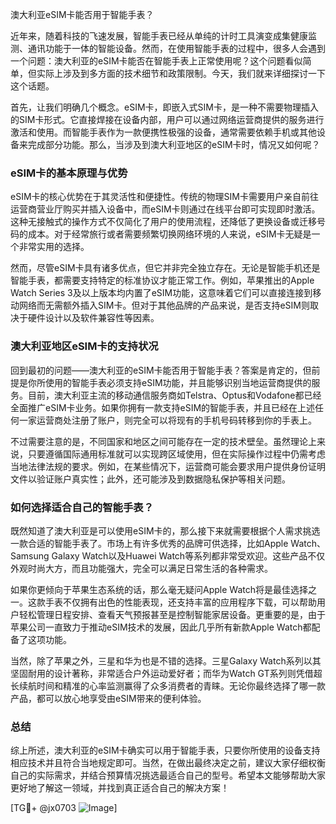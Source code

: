 澳大利亚eSIM卡能否用于智能手表？

近年来，随着科技的飞速发展，智能手表已经从单纯的计时工具演变成集健康监测、通讯功能于一体的智能设备。然而，在使用智能手表的过程中，很多人会遇到一个问题：澳大利亚的eSIM卡能否在智能手表上正常使用呢？这个问题看似简单，但实际上涉及到多方面的技术细节和政策限制。今天，我们就来详细探讨一下这个话题。

首先，让我们明确几个概念。eSIM卡，即嵌入式SIM卡，是一种不需要物理插入的SIM卡形式。它直接焊接在设备内部，用户可以通过网络运营商提供的服务进行激活和使用。而智能手表作为一款便携性极强的设备，通常需要依赖手机或其他设备来完成部分功能。那么，当涉及到澳大利亚地区的eSIM卡时，情况又如何呢？

### eSIM卡的基本原理与优势

eSIM卡的核心优势在于其灵活性和便捷性。传统的物理SIM卡需要用户亲自前往运营商营业厅购买并插入设备中，而eSIM卡则通过在线平台即可实现即时激活。这种无接触式的操作方式不仅简化了用户的使用流程，还降低了更换设备或迁移号码的成本。对于经常旅行或者需要频繁切换网络环境的人来说，eSIM卡无疑是一个非常实用的选择。

然而，尽管eSIM卡具有诸多优点，但它并非完全独立存在。无论是智能手机还是智能手表，都需要支持特定的标准协议才能正常工作。例如，苹果推出的Apple Watch Series 3及以上版本均内置了eSIM功能，这意味着它们可以直接连接到移动网络而无需额外插入SIM卡。但对于其他品牌的产品来说，是否支持eSIM则取决于硬件设计以及软件兼容性等因素。

### 澳大利亚地区eSIM卡的支持状况

回到最初的问题——澳大利亚的eSIM卡能否用于智能手表？答案是肯定的，但前提是你所使用的智能手表必须支持eSIM功能，并且能够识别当地运营商提供的服务。目前，澳大利亚主流的移动通信服务商如Telstra、Optus和Vodafone都已经全面推广eSIM卡业务。如果你拥有一款支持eSIM的智能手表，并且已经在上述任何一家运营商处注册了账户，则完全可以将现有的手机号码转移到你的手表上。

不过需要注意的是，不同国家和地区之间可能存在一定的技术壁垒。虽然理论上来说，只要遵循国际通用标准就可以实现跨区域使用，但在实际操作过程中仍需考虑当地法律法规的要求。例如，在某些情况下，运营商可能会要求用户提供身份证明文件以验证账户真实性；此外，还可能涉及到数据隐私保护等相关问题。

### 如何选择适合自己的智能手表？

既然知道了澳大利亚是可以使用eSIM卡的，那么接下来就需要根据个人需求挑选一款合适的智能手表了。市场上有许多优秀的品牌可供选择，比如Apple Watch、Samsung Galaxy Watch以及Huawei Watch等系列都非常受欢迎。这些产品不仅外观时尚大方，而且功能强大，完全可以满足日常生活的各种需求。

如果你更倾向于苹果生态系统的话，那么毫无疑问Apple Watch将是最佳选择之一。这款手表不仅拥有出色的性能表现，还支持丰富的应用程序下载，可以帮助用户轻松管理日程安排、查看天气预报甚至是控制智能家居设备。更重要的是，由于苹果公司一直致力于推动eSIM技术的发展，因此几乎所有新款Apple Watch都配备了这项功能。

当然，除了苹果之外，三星和华为也是不错的选择。三星Galaxy Watch系列以其坚固耐用的设计著称，非常适合户外运动爱好者；而华为Watch GT系列则凭借超长续航时间和精准的心率监测赢得了众多消费者的青睐。无论你最终选择了哪一款产品，都可以放心地享受由eSIM带来的便利体验。

### 总结

综上所述，澳大利亚的eSIM卡确实可以用于智能手表，只要你所使用的设备支持相应技术并且符合当地规定即可。当然，在做出最终决定之前，建议大家仔细权衡自己的实际需求，并结合预算情况挑选最适合自己的型号。希望本文能够帮助大家更好地了解这一领域，并找到真正适合自己的解决方案！

[TG💪+ @jx0703 ![Image](https://github.com/user-attachments/assets/dbca1d08-cadb-493c-b0ec-ad6f7a83f270)]